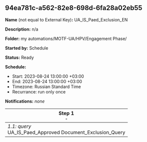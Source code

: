 ## 94ea781c-a562-82e8-698d-6fa28a02eb55

**Name** (not equal to External Key)**:** UA_IS_Paed_Exclusion_EN

**Description:** n/a

**Folder:** my automations/MOTF-UA/HPV/Engagement Phase/

**Started by:** Schedule

**Status:** Ready

**Schedule:**

* Start: 2023-08-24 13:00:00 +03:00
* End: 2023-08-24 13:00:00 +03:00
* Timezone: Russian Standard Time
* Recurrance: run only once

**Notifications:** _none_


| Step 1<br>_<small>-</small>_ |
| --- |
| _1.1: query_<br>UA_IS_Paed_Approved Document_Exclusion_Query |
